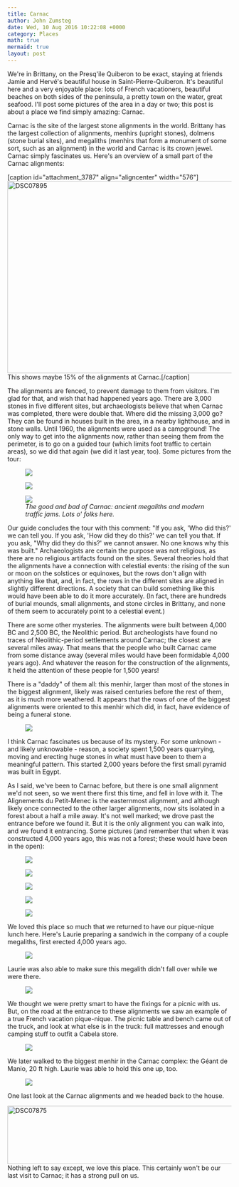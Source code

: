 ```yaml
---
title: Carnac
author: John Zumsteg
date: Wed, 10 Aug 2016 10:22:08 +0000
category: Places
math: true
mermaid: true
layout: post
---
```

We're in Brittany, on the Presq'ile Quiberon to be exact, staying at friends Jamie and Hervé's beautiful house in Saint-Pierre-Quiberon. It's beautiful here and a very enjoyable place: lots of French vacationers, beautiful beaches on both sides of the peninsula, a pretty town on the water, great seafood. I'll post some pictures of the area in a day or two; this post is about a place we find simply amazing: Carnac.

Carnac is the site of the largest stone alignments in the world. Brittany has the largest collection of alignments, menhirs (upright stones), dolmens (stone burial sites), and megaliths (menhirs that form a monument of some sort, such as an alignment) in the world and Carnac is its crown jewel. Carnac simply fascinates us. Here's an overview of a small part of the Carnac alignments:

[caption id="attachment_3787" align="aligncenter" width="576"]<img class="wp-image-3787 size-full" src="http:/assets/images/2016/08/DSC07895.jpg" alt="DSC07895" width="576" height="432" /> This shows maybe 15% of the alignments at Carnac.[/caption]

The alignments are fenced, to prevent damage to them from visitors. I'm glad for that, and wish that had happened years ago. There are 3,000 stones in five different sites, but archaeologists believe that when Carnac was completed, there were double that. Where did the missing 3,000 go? They can be found in houses built in the area, in a nearby lighthouse, and in stone walls. Until 1960, the alignments were used as a campground! The only way to get into the alignments now, rather than seeing them from the perimeter, is to go on a guided tour (which limits foot traffic to certain areas), so we did that again (we did it last year, too). Some pictures from the tour:

<figure class = "landscape">
	<img src="{{site.url}}/assets/images/2016/08/DSC07876.jpg"/>
	<figcaption></figcaption>
</figure>

 <a href="http://zumsteg.us/?attachment_id=3780" rel="attachment wp-att-3780">
</a> <figure class = "landscape">
	<img src="{{site.url}}/assets/images/2016/08/DSC07872.jpg"/>
	<figcaption></figcaption>
</figure>



<figure class = "landscape">
	<img src="{{site.url}}/assets/images/2016/08/DSC07882.jpg"/>
	<figcaption><em>The good and bad of Carnac: ancient megaliths and modern traffic jams. Lots o' folks here.</em></figcaption>
</figure>



Our guide concludes the tour with this comment: "If you ask, 'Who did this?' we can tell you. If you ask, 'How did they do this?' we can tell you that. If you ask, "Why did they do this?' we cannot answer. No one knows why this was built." Archaeologists are certain the purpose was not religious, as there are no religious artifacts found on the sites. Several theories hold that the alignments have a connection with celestial events: the rising of the sun or moon on the solstices or equinoxes, but the rows don't align with anything like that, and, in fact, the rows in the different sites are aligned in slightly different directions. A society that can build something like this would have been able to do it more accurately. (In fact, there are hundreds of burial mounds, small alignments, and stone circles in Brittany, and none of them seem to accurately point to a celestial event.)

There are some other mysteries. The alignments were built between 4,000 BC and 2,500 BC, the Neolithic period. But archeologists have found no traces of Neolithic-period settlements around Carnac; the closest are several miles away. That means that the people who built Carnac came from some distance away (several miles would have been formidable 4,000 years ago). And whatever the reason for the construction of the alignments, it held the attention of these people for 1,500 years!

There is a "daddy" of them all: this menhir, larger than most of the stones in the biggest alignment, likely was raised centuries before the rest of them, as it is much more weathered. It appears that the rows of one of the biggest alignments were oriented to this menhir which did, in fact, have evidence of being a funeral stone.

<figure class = "portrait">
	<img src="{{site.url}}/assets/images/2016/08/DSC07887.jpg"/>
	<figcaption></figcaption>
</figure>



I think Carnac fascinates us because of its mystery. For some unknown - and likely unknowable - reason, a society spent 1,500 years quarrying, moving and erecting huge stones in what must have been to them a meaningful pattern. This started 2,000 years before the first small pyramid was built in Egypt.

As I said, we've been to Carnac before, but there is one small alignment we'd not seen, so we went there first this time, and fell in love with it. The Alignements du Petit-Menec is the easternmost alignment, and although likely once connected to the other larger alignments, now sits isolated in a forest about a half a mile away. It's not well marked; we drove past the entrance before we found it. But it is the only alignment you can walk into, and we found it entrancing. Some pictures (and remember that when it was constructed 4,000 years ago, this was not a forest; these would have been in the open):

<figure class = "portrait">
	<img src="{{site.url}}/assets/images/2016/08/DSC07867.jpg"/>
	<figcaption></figcaption>
</figure>



<figure class = "landscape">
	<img src="{{site.url}}/assets/images/2016/08/DSC07851.jpg"/>
	<figcaption></figcaption>
</figure>

 <figure class = "landscape">
	<img src="{{site.url}}/assets/images/2016/08/DSC07863.jpg"/>
	<figcaption></figcaption>
</figure>

 <figure class = "portrait">
	<img src="{{site.url}}/assets/images/2016/08/DSC07840.jpg"/>
	<figcaption></figcaption>
</figure>

 <figure class = "portrait">
	<img src="{{site.url}}/assets/images/2016/08/DSC07838.jpg"/>
	<figcaption></figcaption>
</figure>



We loved this place so much that we returned to have our pique-nique lunch here. Here's Laurie preparing a sandwich in the company of a couple megaliths, first erected 4,000 years ago.

<figure class = "landscape">
	<img src="{{site.url}}/assets/images/2016/08/DSC07908.jpg"/>
	<figcaption></figcaption>
</figure>



Laurie was also able to make sure this megalith didn't fall over while we were there.

<figure class = "portrait">
	<img src="{{site.url}}/assets/images/2016/08/DSC07866.jpg"/>
	<figcaption></figcaption>
</figure>



We thought we were pretty smart to have the fixings for a picnic with us. But, on the road at the entrance to these alignments we saw an example of a true French vacation pique-nique. The picnic table and bench came out of the truck, and look at what else is in the truck: full mattresses and enough camping stuff to outfit a Cabela store.

<figure class = "landscape">
	<img src="{{site.url}}/assets/images/2016/08/DSC07904.jpg"/>
	<figcaption></figcaption>
</figure>



We later walked to the biggest menhir in the Carnac complex: the Géant de Manio, 20 ft high. Laurie was able to hold this one up, too.

<figure class = "portrait">
	<img src="{{site.url}}/assets/images/2016/08/DSC07880.jpg"/>
	<figcaption></figcaption>
</figure>



One last look at the Carnac alignments and we headed back to the house.

<img class="aligncenter size-full wp-image-3780" src="http:/assets/images/2016/08/DSC07875.jpg" alt="DSC07875" width="576" height="131" />Nothing left to say except, we love this place. This certainly won't be our last visit to Carnac; it has a strong pull on us.
